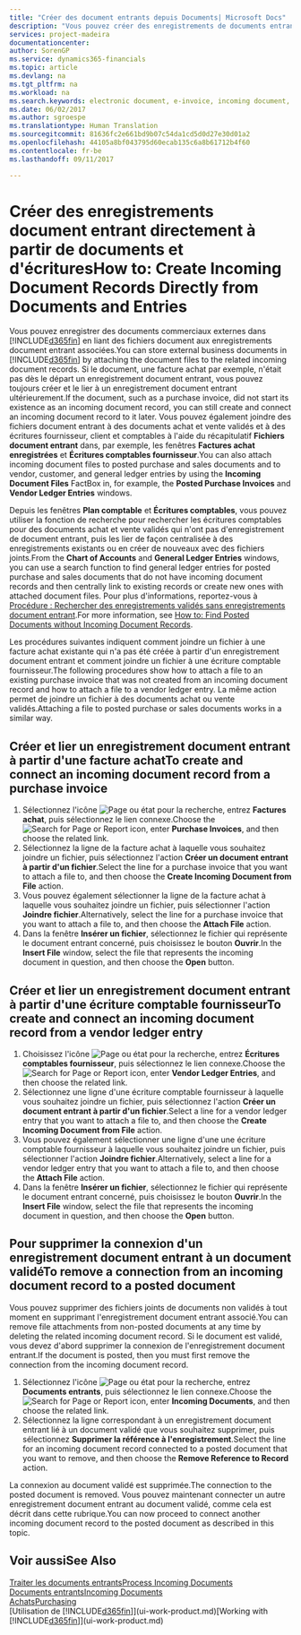 ```yaml
---
title: "Créer des document entrants depuis Documents| Microsoft Docs"
description: "Vous pouvez créer des enregistrements de documents entrants, tels que des factures électroniques, et gérer des tâches OCR, du commerce électronique, et de l'échange de documents."
services: project-madeira
documentationcenter: 
author: SorenGP
ms.service: dynamics365-financials
ms.topic: article
ms.devlang: na
ms.tgt_pltfrm: na
ms.workload: na
ms.search.keywords: electronic document, e-invoice, incoming document, OCR, ecommerce, document exchange, import invoice
ms.date: 06/02/2017
ms.author: sgroespe
ms.translationtype: Human Translation
ms.sourcegitcommit: 81636fc2e661bd9b07c54da1cd5d0d27e30d01a2
ms.openlocfilehash: 44105a8bf043795d60ecab135c6a8b61712b4f60
ms.contentlocale: fr-be
ms.lasthandoff: 09/11/2017

---
```

# <a name="how-to-create-incoming-document-records-directly-from-documents-and-entries"></a><span data-ttu-id="22c73-103">Créer des enregistrements document entrant directement à partir de documents et d'écritures</span><span class="sxs-lookup"><span data-stu-id="22c73-103">How to: Create Incoming Document Records Directly from Documents and Entries</span></span>
<span data-ttu-id="22c73-104">Vous pouvez enregistrer des documents commerciaux externes dans [!INCLUDE[d365fin](includes/d365fin_md.md)] en liant des fichiers document aux enregistrements document entrant associées.</span><span class="sxs-lookup"><span data-stu-id="22c73-104">You can store external business documents in [!INCLUDE[d365fin](includes/d365fin_md.md)] by attaching the document files to the related incoming document records.</span></span> <span data-ttu-id="22c73-105">Si le document, une facture achat par exemple, n'était pas dès le départ un enregistrement document entrant, vous pouvez toujours créer et le lier à un enregistrement document entrant ultérieurement.</span><span class="sxs-lookup"><span data-stu-id="22c73-105">If the document, such as a purchase invoice, did not start its existence as an incoming document record, you can still create and connect an incoming document record to it later.</span></span> <span data-ttu-id="22c73-106">Vous pouvez également joindre des fichiers document entrant à des documents achat et vente validés et à des écritures fournisseur, client et comptables à l'aide du récapitulatif **Fichiers document entrant** dans, par exemple, les fenêtres **Factures achat enregistrées** et **Écritures comptables fournisseur**.</span><span class="sxs-lookup"><span data-stu-id="22c73-106">You can also attach incoming document files to posted purchase and sales documents and to vendor, customer, and general ledger entries by using the **Incoming Document Files** FactBox in, for example, the **Posted Purchase Invoices** and **Vendor Ledger Entries** windows.</span></span>

<span data-ttu-id="22c73-107">Depuis les fenêtres **Plan comptable** et **Écritures comptables**, vous pouvez utiliser la fonction de recherche pour rechercher les écritures comptables pour des documents achat et vente validés qui n'ont pas d'enregistrement de document entrant, puis les lier de façon centralisée à des enregistrements existants ou en créer de nouveaux avec des fichiers joints.</span><span class="sxs-lookup"><span data-stu-id="22c73-107">From the **Chart of Accounts** and **General Ledger Entries** windows, you can use a search function to find general ledger entries for posted purchase and sales documents that do not have incoming document records and then centrally link to existing records or create new ones with attached document files.</span></span> <span data-ttu-id="22c73-108">Pour plus d'informations, reportez-vous à [Procédure : Rechercher des enregistrements validés sans enregistrements document entrant](across-how-find-posted-documents-without-income-document-records.md).</span><span class="sxs-lookup"><span data-stu-id="22c73-108">For more information, see [How to: Find Posted Documents without Incoming Document Records](across-how-find-posted-documents-without-income-document-records.md).</span></span>

<span data-ttu-id="22c73-109">Les procédures suivantes indiquent comment joindre un fichier à une facture achat existante qui n'a pas été créée à partir d'un enregistrement document entrant et comment joindre un fichier à une écriture comptable fournisseur.</span><span class="sxs-lookup"><span data-stu-id="22c73-109">The following procedures show how to attach a file to an existing purchase invoice that was not created from an incoming document record and how to attach a file to a vendor ledger entry.</span></span> <span data-ttu-id="22c73-110">La même action permet de joindre un fichier à des documents achat ou vente validés.</span><span class="sxs-lookup"><span data-stu-id="22c73-110">Attaching a file to posted purchase or sales documents works in a similar way.</span></span>

## <a name="to-create-and-connect-an-incoming-document-record-from-a-purchase-invoice"></a><span data-ttu-id="22c73-111">Créer et lier un enregistrement document entrant à partir d'une facture achat</span><span class="sxs-lookup"><span data-stu-id="22c73-111">To create and connect an incoming document record from a purchase invoice</span></span>
1. <span data-ttu-id="22c73-112">Sélectionnez l'icône ![Page ou état pour la recherche](media/ui-search/search_small.png "icône Page ou état pour la recherche"), entrez **Factures achat**, puis sélectionnez le lien connexe.</span><span class="sxs-lookup"><span data-stu-id="22c73-112">Choose the ![Search for Page or Report](media/ui-search/search_small.png "Search for Page or Report icon") icon, enter **Purchase Invoices**, and then choose the related link.</span></span>
2. <span data-ttu-id="22c73-113">Sélectionnez la ligne de la facture achat à laquelle vous souhaitez joindre un fichier, puis sélectionnez l'action **Créer un document entrant à partir d'un fichier**.</span><span class="sxs-lookup"><span data-stu-id="22c73-113">Select the line for a purchase invoice that you want to attach a file to, and then choose the **Create Incoming Document from File** action.</span></span>
3. <span data-ttu-id="22c73-114">Vous pouvez également sélectionner la ligne de la facture achat à laquelle vous souhaitez joindre un fichier, puis sélectionner l'action **Joindre fichier**.</span><span class="sxs-lookup"><span data-stu-id="22c73-114">Alternatively, select the line for a purchase invoice that you want to attach a file to, and then choose the **Attach File** action.</span></span>
4. <span data-ttu-id="22c73-115">Dans la fenêtre **Insérer un fichier**, sélectionnez le fichier qui représente le document entrant concerné, puis choisissez le bouton **Ouvrir**.</span><span class="sxs-lookup"><span data-stu-id="22c73-115">In the **Insert File** window, select the file that represents the incoming document in question, and then choose the **Open** button.</span></span>

## <a name="to-create-and-connect-an-incoming-document-record-from-a-vendor-ledger-entry"></a><span data-ttu-id="22c73-116">Créer et lier un enregistrement document entrant à partir d'une écriture comptable fournisseur</span><span class="sxs-lookup"><span data-stu-id="22c73-116">To create and connect an incoming document record from a vendor ledger entry</span></span>
1. <span data-ttu-id="22c73-117">Choisissez l'icône ![Page ou état pour la recherche](media/ui-search/search_small.png "icône Page ou état pour la recherche"), entrez **Écritures comptables fournisseur**, puis sélectionnez le lien connexe.</span><span class="sxs-lookup"><span data-stu-id="22c73-117">Choose the ![Search for Page or Report](media/ui-search/search_small.png "Search for Page or Report icon") icon, enter **Vendor Ledger Entries**, and then choose the related link.</span></span>
2. <span data-ttu-id="22c73-118">Sélectionnez une ligne d'une écriture comptable fournisseur à laquelle vous souhaitez joindre un fichier, puis sélectionnez l'action **Créer un document entrant à partir d'un fichier**.</span><span class="sxs-lookup"><span data-stu-id="22c73-118">Select a line for a vendor ledger entry that you want to attach a file to, and then choose the **Create Incoming Document from File** action.</span></span>
3. <span data-ttu-id="22c73-119">Vous pouvez également sélectionner une ligne d'une une écriture comptable fournisseur à laquelle vous souhaitez joindre un fichier, puis sélectionner l'action **Joindre fichier**.</span><span class="sxs-lookup"><span data-stu-id="22c73-119">Alternatively, select a line for a vendor ledger entry that you want to attach a file to, and then choose the **Attach File** action.</span></span>
4. <span data-ttu-id="22c73-120">Dans la fenêtre **Insérer un fichier**, sélectionnez le fichier qui représente le document entrant concerné, puis choisissez le bouton **Ouvrir**.</span><span class="sxs-lookup"><span data-stu-id="22c73-120">In the **Insert File** window, select the file that represents the incoming document in question, and then choose the **Open** button.</span></span>

## <a name="to-remove-a-connection-from-an-incoming-document-record-to-a-posted-document"></a><span data-ttu-id="22c73-121">Pour supprimer la connexion d'un enregistrement document entrant à un document validé</span><span class="sxs-lookup"><span data-stu-id="22c73-121">To remove a connection from an incoming document record to a posted document</span></span>
<span data-ttu-id="22c73-122">Vous pouvez supprimer des fichiers joints de documents non validés à tout moment en supprimant l'enregistrement document entrant associé.</span><span class="sxs-lookup"><span data-stu-id="22c73-122">You can remove file attachments from non-posted documents at any time by deleting the related incoming document record.</span></span> <span data-ttu-id="22c73-123">Si le document est validé, vous devez d'abord supprimer la connexion de l'enregistrement document entrant.</span><span class="sxs-lookup"><span data-stu-id="22c73-123">If the document is posted, then you must first remove the connection from the incoming document record.</span></span>

1. <span data-ttu-id="22c73-124">Sélectionnez l'icône ![Page ou état pour la recherche](media/ui-search/search_small.png "Page ou état pour la recherche"), entrez **Documents entrants**, puis sélectionnez le lien connexe.</span><span class="sxs-lookup"><span data-stu-id="22c73-124">Choose the ![Search for Page or Report](media/ui-search/search_small.png "Search for Page or Report icon") icon, enter **Incoming Documents**, and then choose the related link.</span></span>
2. <span data-ttu-id="22c73-125">Sélectionnez la ligne correspondant à un enregistrement document entrant lié à un document validé que vous souhaitez supprimer, puis sélectionnez **Supprimer la référence à l'enregistrement**.</span><span class="sxs-lookup"><span data-stu-id="22c73-125">Select the line for an incoming document record connected to a posted document that you want to remove, and then choose the **Remove Reference to Record** action.</span></span>

<span data-ttu-id="22c73-126">La connexion au document validé est supprimée.</span><span class="sxs-lookup"><span data-stu-id="22c73-126">The connection to the posted document is removed.</span></span> <span data-ttu-id="22c73-127">Vous pouvez maintenant connecter un autre enregistrement document entrant au document validé, comme cela est décrit dans cette rubrique.</span><span class="sxs-lookup"><span data-stu-id="22c73-127">You can now proceed to connect another incoming document record to the posted document as described in this topic.</span></span>

## <a name="see-also"></a><span data-ttu-id="22c73-128">Voir aussi</span><span class="sxs-lookup"><span data-stu-id="22c73-128">See Also</span></span>
[<span data-ttu-id="22c73-129">Traiter les documents entrants</span><span class="sxs-lookup"><span data-stu-id="22c73-129">Process Incoming Documents</span></span>](across-process-income-documents.md)  
[<span data-ttu-id="22c73-130">Documents entrants</span><span class="sxs-lookup"><span data-stu-id="22c73-130">Incoming Documents</span></span>](across-income-documents.md)  
[<span data-ttu-id="22c73-131">Achats</span><span class="sxs-lookup"><span data-stu-id="22c73-131">Purchasing</span></span>](purchasing-manage-purchasing.md)  
<span data-ttu-id="22c73-132">[Utilisation de [!INCLUDE[d365fin](includes/d365fin_md.md)]](ui-work-product.md)</span><span class="sxs-lookup"><span data-stu-id="22c73-132">[Working with [!INCLUDE[d365fin](includes/d365fin_md.md)]](ui-work-product.md)</span></span>

